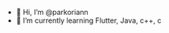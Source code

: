 - 👋 Hi, I’m @parkoriann
- 🌱 I’m currently learning Flutter, Java, c++, c


<!---
parkoriann/parkoriann is a ✨ special ✨ repository because its `README.md` (this file) appears on your GitHub profile.
You can click the Preview link to take a look at your changes.
--->
